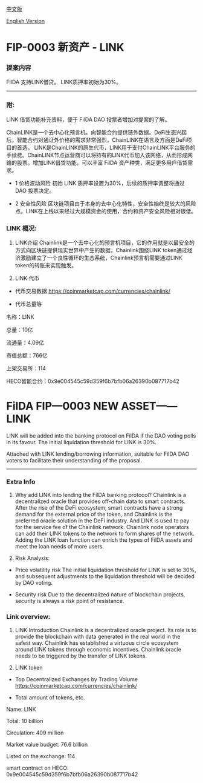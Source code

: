 [中文版](#fip-0003-%E6%96%B0%E8%B5%84%E4%BA%A7---LINK)

[English Version](#fip-0003-new-asset---LINK)

# FIP-0003 新资产 - LINK

### 提案内容

FilDA 支持LINK借贷。
LINK质押率初始为30%。

--------------------------------
### 附:
LINK 借贷功能补充资料，便于 FilDA DAO 投票者增加对提案的了解。


ChainLINK是一个去中心化预言机，向智能合约提供链外数据。DeFi生态兴起后，智能合约对通证外价格的需求非常强烈，ChainLINK在语言及方面是DeFi项目的首选。 LINK是ChainLINK的原生代币，LINK用于支付ChainLINK平台服务的手续费。ChainLINK节点运营商可以将持有的LINK代币加入该网络，从而形成网络的股票。增加LINK借贷功能，可以丰富 FilDA 资产种类，满足更多用户借贷需求。


- 1 价格波动风险
初始 LINK 质押率设置为30%，后续的质押率调整将通过 DAO 投票决定。

- 2 安全性风险
区块链项目由于本身的去中心化特性，安全性始终是较大的风险点。LINK在上线以来经过大规模资金的使用，合约和资产安全风险相对很低。


### LINK 概况:

1. LINK介绍
Chainlink是一个去中心化的预言机项目，它的作用就是以最安全的方式向区块链提供现实世界中产生的数据，Chainlink围绕LINK token通过经济激励建立了一个良性循环的生态系统，Chainlink预言机需要通过LINK token的转账来实现触发。

2. LINK 代币

  - 代币交易数据
    https://coinmarketcap.com/currencies/chainlink/

  - 代币总量等

名称：LINK

总量：10亿

流通量：4.09亿

市值总额：766亿

上架交易所：114

HECO智能合约：0x9e004545c59d359f6b7bfb06a26390b087717b42




# FilDA FIP—0003 NEW ASSET——LINK

LINK will be added into the banking protocol on FilDA if the DAO voting polls in its favour. The initial liquidation threshold for LINK is 30%.

Attached with LINK lending/borrowing information, suitable for FilDA DAO voters to facilitate their understanding of the proposal.

--------------------------------
### Extra Info
1. Why add LINK into lending the FilDA banking protocol?
Chainlink is a decentralized oracle that provides off-chain data to smart contracts. After the rise of the DeFi ecosystem, smart contracts have a strong demand for the external price of the token, and Chainlink is the preferred oracle solution in the DeFi industry. And LINK is used to pay for the service fee of the Chainlink network. Chainlink node operators can add their LINK tokens to the network to form shares of the network. Adding the LINK loan function can enrich the types of FilDA assets and meet the loan needs of more users.

2. Risk Analysis:
  - Price volatility risk
    The initial liquidation threshold for LINK is set to 30%, and subsequent adjustments to the liquidation threshold will be decided by DAO voting.

  - Security risk
    Due to the decentralized nature of blockchain projects, security is always a risk point of resistance.


### Link overview:
1. LINK Introduction
Chainlink is a decentralized oracle project. Its role is to provide the blockchain with data generated in the real world in the safest way. Chainlink has established a virtuous circle ecosystem around LINK tokens through economic incentives. Chainlink oracle needs to be triggered by the transfer of LINK tokens.

2. LINK token
  - Top Decentralized Exchanges by Trading Volume
https://coinmarketcap.com/currencies/chainlink/

  - Total amount of tokens, etc.

Name: LINK

Total: 10 billion

Circulation: 409 million

Market value budget: 76.6 billion

Listed on the exchange: 114

smart contract on HECO: 0x9e004545c59d359f6b7bfb06a26390b087717b42
